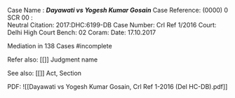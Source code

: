 Case Name : ***Dayawati vs Yogesh Kumar Gosain***
Case Reference: (0000) 0 SCR 00 :  
Neutral Citation: 2017:DHC:6199-DB
Case Number: Crl Ref 1/2016
Court: Delhi High Court
Bench: 02
Coram:
Date: 17.10.2017

Mediation in 138 Cases #incomplete 

Refer also:
[[]]
Judgment name

See also:
[[]] 
Act, Section

PDF:
![[Dayawati vs Yogesh Kumar Gosain, Crl Ref 1-2016 (Del HC-DB).pdf]]